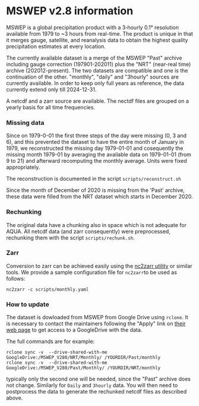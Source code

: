# MSWEP v2.8 information

MSWEP is a global precipitation product with a 3‑hourly 0.1° resolution available from 1979 to ~3 hours from real-time. 
The product is unique in that it merges gauge, satellite, and reanalysis data to obtain the highest quality precipitation estimates at every location.

The currently available dataset is a merge of the MSWEP "Past" archive including gauge correction (197901-202011) plus
the "NRT" (near-real time) archive (202012-present). The two datasets are compatible and one is the continuation 
of the other. "monthly", "daily" and "3hourly" sources are currently available. 
In order to keep only full years as reference, the data currently extend only till 2024-12-31.

A netcdf and a zarr source are available. The nectdf files are grouped on a yearly basis for all time frequencies.

### Missing data

Since on 1979-0-01 the first three steps of the day were missing (0, 3 and 6), and this prevented the dataset to have the entire month of January in 1979, we reconstructed the missing day 1979-01-01 and cosequently the missing month 1979-01 by averaging the available data on 1979-01-01 (from 9 to 21) and afterward recomputing the monthly average. Units were fixed appropriately.

The reconstruction is documented in the script `scripts/reconstruct.sh`

Since the month of December of 2020 is missing from the 'Past' archive, these data were filled from the NRT dataset which starts in December 2020.

### Rechunking

The original data have a chunking also in space which is not adequate for AQUA. All netcdf data (and zarr consequently) were preprocessed, rechunking them with the script `scripts/rechunk.sh`.


### Zarr

Conversion to zarr can be achieved easily using the [nc2zarr utility](https://github.com/bcdev/nc2zarr) or similar tools.
We provide a sample configuration file for `nc2zarr`to be used as follows:

````
nc2zarr -c scripts/monthly.yaml
````

### How to update

The dataset is dowloaded from MSWEP from Google Drive using `rclone`.
It is necessary to contact the maintainers following the "Apply" link on [their web page](https://www.gloh2o.org/mswep/) to
get access to a GoogleDrive with the data.

The full commands are for example:
````
rclone sync -v  --drive-shared-with-me GoogleDrive:/MSWEP_V280/NRT/Monthly/ /YOURDIR/Past/monthly
rclone sync -v  --drive-shared-with-me GoogleDrive:/MSWEP_V280/Past/Monthly/ /YOURDIR/NRT/monthly
````
typically only the second one will be needed, since the "Past" archive does not change. Similarly for `Daily` and `3hourly` data.
You will then need to postprocess the data to generate the rechunked netcdf files as described above.





